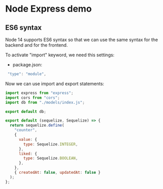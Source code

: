 # Node Express demo

## ES6 syntax

Node 14 supports ES6 syntax so that we can use the same syntax for the backend and for the frontend.

To activate "import" keyword, we need this settings:
- package.json:
```javascript
 "type": "module",
```

Now we can use import and export statements:
```javascript
import express from "express";
import cors from "cors";
import db from "./models/index.js";
```

```javascript
export default db;
```

```javascript
export default (sequelize, Sequelize) => {
  return sequelize.define(
    "counter",
    {
      value: {
        type: Sequelize.INTEGER,
      },
      liked: {
        type: Sequelize.BOOLEAN,
      },
    },
    { createdAt: false, updatedAt: false }
  );
};
```